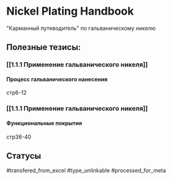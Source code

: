 # Nickel Plating Handbook

"Карманный путеводитель" по гальваническому никелю

## Полезные тезисы:
### [[1.1.1 Применение гальванического никеля]]
#### Процесс гальванического нанесения
стр6-12

### [[1.1.1 Применение гальванического никеля]]
#### Функциональные покрытия
стр36-40

## Статусы
#transfered_from_excel 
#type_unlinkable
#processed_for_meta